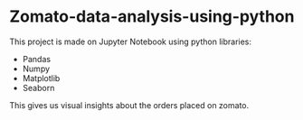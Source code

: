 # Zomato-data-analysis-using-python

This project is made on Jupyter Notebook using python libraries:
* Pandas
* Numpy
* Matplotlib
* Seaborn

This gives us visual insights about the orders placed on zomato.
